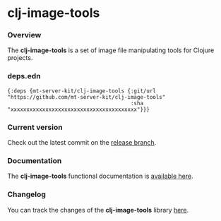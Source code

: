 
# clj-image-tools

### Overview

The <strong>clj-image-tools</strong> is a set of image file manipulating tools for Clojure projects.

### deps.edn

```
{:deps {mt-server-kit/clj-image-tools {:git/url "https://github.com/mt-server-kit/clj-image-tools"
                                       :sha     "xxxxxxxxxxxxxxxxxxxxxxxxxxxxxxxxxxxxxxxx"}}}
```

### Current version

Check out the latest commit on the [release branch](https://github.com/mt-server-kit/clj-image-tools/tree/release).

### Documentation

The <strong>clj-image-tools</strong> functional documentation is [available here](https://mt-server-kit.github.io/clj-image-tools).

### Changelog

You can track the changes of the <strong>clj-image-tools</strong> library [here](CHANGES.md).
